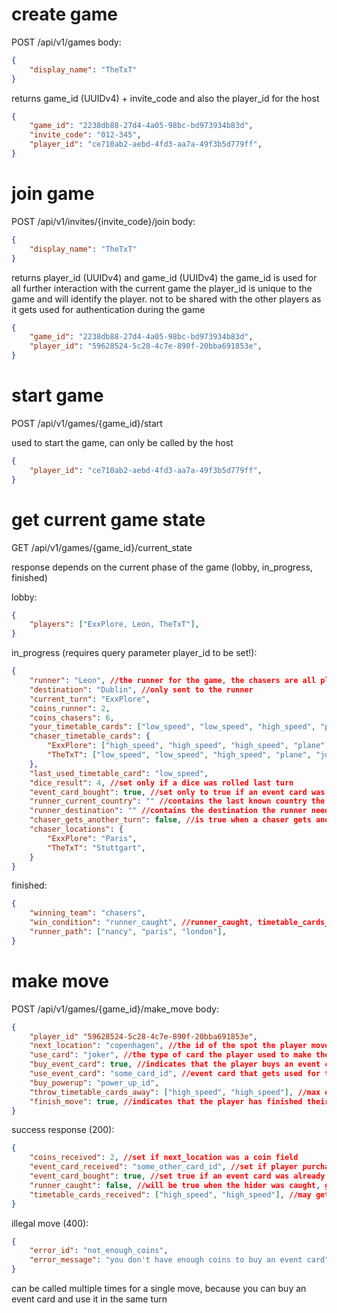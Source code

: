 # create game
POST /api/v1/games
body:
```json
{
	"display_name": "TheTxT"
}
```

returns game_id (UUIDv4) + invite_code and also the player_id for the host

```json
{
	"game_id": "2238db88-27d4-4a05-98bc-bd973934b83d",
	"invite_code": "012-345",
	"player_id": "ce710ab2-aebd-4fd3-aa7a-49f3b5d779ff",
}
```

# join game
POST /api/v1/invites/{invite_code}/join
body:
```json
{
	"display_name": "TheTxT"
}
```

returns player_id (UUIDv4) and game_id (UUIDv4)
the game_id is used for all further interaction with the current game
the player_id is unique to the game and will identify the player. not to be shared with the other players as it gets used for authentication during the game
```json
{
	"game_id": "2238db88-27d4-4a05-98bc-bd973934b83d",
	"player_id": "59628524-5c28-4c7e-890f-20bba691853e",
}
```

# start game
POST /api/v1/games/{game_id}/start

used to start the game, can only be called by the host
```json
{
	"player_id": "ce710ab2-aebd-4fd3-aa7a-49f3b5d779ff",
}
```

# get current game state
GET /api/v1/games/{game_id}/current_state

response depends on the current phase of the game (lobby, in_progress, finished)

lobby:
```json
{
	"players": ["ExxPlore, Leon, TheTxT"],
}
```

in_progress (requires query parameter player_id to be set!):
```json
{
	"runner": "Leon", //the runner for the game, the chasers are all players that are not the runner
	"destination": "Dublin", //only sent to the runner
	"current_turn": "ExxPlore",
	"coins_runner": 2,
	"coins_chasers": 6,
	"your_timetable_cards": ["low_speed", "low_speed", "high_speed", "plane", "joker"],
	"chaser_timetable_cards": {
		"ExxPlore": ["high_speed", "high_speed", "high_speed", "plane", "joker"],
		"TheTxT": ["low_speed", "low_speed", "high_speed", "plane", "joker"],
	},
	"last_used_timetable_card": "low_speed",
	"dice_result": 4, //set only if a dice was rolled last turn
	"event_card_bought": true, //set only to true if an event card was bought last turn
	"runner_current_country": "" //contains the last known country the runner was in, revealed through buying powerups
	"runner_destination": "" //contains the destination the runner need to get to, revealed through buying powerups
	"chaser_gets_another_turn": false, //is true when a chaser gets another turn after buying the powerup chaser_gets_two_turns
	"chaser_locations": {
		"ExxPlore": "Paris",
		"TheTxT": "Stuttgart",
	}
}
```

finished:
```json
{
	"winning_team": "chasers",
	"win_condition": "runner_caught", //runner_caught, timetable_cards_ran_out, reached_destination
	"runner_path": ["nancy", "paris", "london"],
}
```

# make move
POST /api/v1/games/{game_id}/make_move
body:
```json
{
	"player_id" "59628524-5c28-4c7e-890f-20bba691853e",
	"next_location": "copenhagen", //the id of the spot the player moves to
	"use_card": "joker", //the type of card the player used to make the turn
	"buy_event_card": true, //indicates that the player buys an event card
	"use_event_card": "some_card_id", //event card that gets used for the turn
	"buy_powerup": "power_up_id",
	"throw_timetable_cards_away": ["high_speed", "high_speed"], //max of two per round 
	"finish_move": true, //indicates that the player has finished their turn
}
```

success response (200):
```json
{
	"coins_received": 2, //set if next_location was a coin field
	"event_card_received": "some_other_card_id", //set if player purchased an event card
	"event_card_bought": true, //set true if an event card was already purchased during the current turn, cant buy multiple in a single turn
	"runner_caught": false, //will be true when the hider was caught, gets only sent when finish_move was true
	"timetable_cards_received": ["high_speed", "high_speed"], //may get up to two timetable cards 
}
```

illegal move (400):
```json
{
	"error_id": "not_enough_coins",
	"error_message": "you don't have enough coins to buy an event card",
}
```

can be called multiple times for a single move, because you can buy an event card and use it in the same turn
